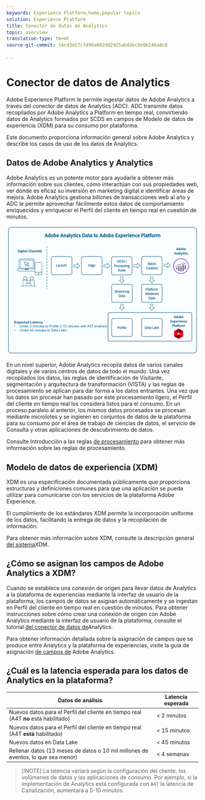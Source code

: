 ```yaml
---
keywords: Experience Platform;home;popular topics
solution: Experience Platform
title: Conector de datos de Analytics
topic: overview
translation-type: tm+mt
source-git-commit: 14cd3d17c7d9ba602d02925abddec9e0b246a8c8

---
```



# Conector de datos de Analytics

Adobe Experience Platform le permite ingestar datos de Adobe Analytics a través del conector de datos de Analytics (ADC). ADC transmite datos recopilados por Adobe Analytics a Platform en tiempo real, convirtiendo datos de Analytics formados por SCDS en campos de Modelo de datos de experiencia (XDM) para su consumo por plataforma.

Este documento proporciona información general sobre Adobe Analytics y describe los casos de uso de los datos de Analytics.

## Datos de Adobe Analytics y Analytics

Adobe Analytics es un potente motor para ayudarle a obtener más información sobre sus clientes, cómo interactúan con sus propiedades web, ver dónde es eficaz su inversión en marketing digital e identificar áreas de mejora. Adobe Analytics gestiona billones de transacciones web al año y ADC le permite aprovechar fácilmente estos datos de comportamiento enriquecidos y enriquecer el Perfil del cliente en tiempo real en cuestión de minutos.

![](./images/analytics-data-experience-platform.png)

En un nivel superior, Adobe Analytics recopila datos de varios canales digitales y de varios centros de datos de todo el mundo. Una vez recopilados los datos, las reglas de identificación de Visitante, segmentación y arquitectura de transformación (VISTA) y las reglas de procesamiento se aplican para dar forma a los datos entrantes. Una vez que los datos sin procesar han pasado por este procesamiento ligero, el Perfil del cliente en tiempo real los considera listos para el consumo. En un proceso paralelo al anterior, los mismos datos procesados se procesan mediante microlotes y se ingieren en conjuntos de datos de la plataforma para su consumo por el área de trabajo de ciencias de datos, el servicio de Consulta y otras aplicaciones de descubrimiento de datos.

Consulte Introducción a las reglas [de procesamiento](https://docs.adobe.com/content/help/es-ES/analytics/admin/admin-tools/processing-rules/processing-rules.html) para obtener más información sobre las reglas de procesamiento.

## Modelo de datos de experiencia (XDM)

XDM es una especificación documentada públicamente que proporciona estructuras y definiciones comunes para que una aplicación se pueda utilizar para comunicarse con los servicios de la plataforma Adobe Experience.

El cumplimiento de los estándares XDM permite la incorporación uniforme de los datos, facilitando la entrega de datos y la recopilación de información.

Para obtener más información sobre XDM, consulte la descripción general [del sistema](../../../xdm/home.md)XDM.

## ¿Cómo se asignan los campos de Adobe Analytics a XDM?

Cuando se establece una conexión de origen para llevar datos de Analytics a la plataforma de experiencias mediante la interfaz de usuario de la plataforma, los campos de datos se asignan automáticamente y se ingestan en Perfil del cliente en tiempo real en cuestión de minutos. Para obtener instrucciones sobre cómo crear una conexión de origen con Adobe Analytics mediante la interfaz de usuario de la plataforma, consulte el tutorial [del conector de datos de](../../tutorials/ui/create/adobe-applications/analytics.md)Analytics.

Para obtener información detallada sobre la asignación de campos que se produce entre Analytics y la plataforma de experiencias, visite la guía de asignación [de campos de](./mapping/analytics.md) Adobe Analytics.

## ¿Cuál es la latencia esperada para los datos de Analytics en la plataforma?

| Datos de análisis | Latencia esperada |
| -------------- | ---------------- |
| Nuevos datos para el Perfil del cliente en tiempo real (A4T **no** está habilitado) | &lt; 2 minutos |
| Nuevos datos para el Perfil del cliente en tiempo real (A4T **está** habilitado) | &lt; 15 minutos |
| Nuevos datos en Data Lake | &lt; 45 minutos |
| Rellenar datos (13 meses de datos o 10 mil millones de eventos, lo que sea menor) | &lt; 4 semanas |

>[!NOTE] La latencia variará según la configuración del cliente, los volúmenes de datos y las aplicaciones de consumo. Por ejemplo, si la implementación de Analytics está configurada con `A4T` la latencia de Canalización, aumentará a 5-10 minutos.